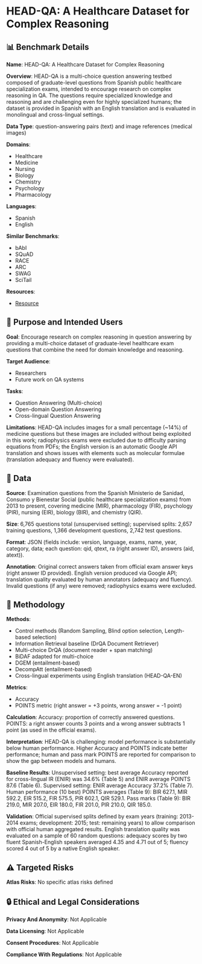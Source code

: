 # HEAD-QA: A Healthcare Dataset for Complex Reasoning

## 📊 Benchmark Details

**Name**: HEAD-QA: A Healthcare Dataset for Complex Reasoning

**Overview**: HEAD-QA is a multi-choice question answering testbed composed of graduate-level questions from Spanish public healthcare specialization exams, intended to encourage research on complex reasoning in QA. The questions require specialized knowledge and reasoning and are challenging even for highly specialized humans; the dataset is provided in Spanish with an English translation and is evaluated in monolingual and cross-lingual settings.

**Data Type**: question-answering pairs (text) and image references (medical images)

**Domains**:
- Healthcare
- Medicine
- Nursing
- Biology
- Chemistry
- Psychology
- Pharmacology

**Languages**:
- Spanish
- English

**Similar Benchmarks**:
- bAbI
- SQuAD
- RACE
- ARC
- SWAG
- SciTail

**Resources**:
- [Resource](http://aghie.github.io/head-qa/)

## 🎯 Purpose and Intended Users

**Goal**: Encourage research on complex reasoning in question answering by providing a multi-choice dataset of graduate-level healthcare exam questions that combine the need for domain knowledge and reasoning.

**Target Audience**:
- Researchers
- Future work on QA systems

**Tasks**:
- Question Answering (Multi-choice)
- Open-domain Question Answering
- Cross-lingual Question Answering

**Limitations**: HEAD-QA includes images for a small percentage (~14%) of medicine questions but these images are included without being exploited in this work; radiophysics exams were excluded due to difficulty parsing equations from PDFs; the English version is an automatic Google API translation and shows issues with elements such as molecular formulae (translation adequacy and fluency were evaluated).

## 💾 Data

**Source**: Examination questions from the Spanish Ministerio de Sanidad, Consumo y Bienestar Social (public healthcare specialization exams) from 2013 to present, covering medicine (MIR), pharmacology (FIR), psychology (PIR), nursing (EIR), biology (BIR), and chemistry (QIR).

**Size**: 6,765 questions total (unsupervised setting); supervised splits: 2,657 training questions, 1,366 development questions, 2,742 test questions.

**Format**: JSON (fields include: version, language, exams, name, year, category, data; each question: qid, qtext, ra (right answer ID), answers (aid, atext)).

**Annotation**: Original correct answers taken from official exam answer keys (right answer ID provided). English version produced via Google API; translation quality evaluated by human annotators (adequacy and fluency). Invalid questions (if any) were removed; radiophysics exams were excluded.

## 🔬 Methodology

**Methods**:
- Control methods (Random Sampling, Blind option selection, Length-based selection)
- Information Retrieval baseline (DrQA Document Retriever)
- Multi-choice DrQA (document reader + span matching)
- BiDAF adapted for multi-choice
- DGEM (entailment-based)
- DecompAtt (entailment-based)
- Cross-lingual experiments using English translation (HEAD-QA-EN)

**Metrics**:
- Accuracy
- POINTS metric (right answer = +3 points, wrong answer = -1 point)

**Calculation**: Accuracy: proportion of correctly answered questions. POINTS: a right answer counts 3 points and a wrong answer subtracts 1 point (as used in the official exams).

**Interpretation**: HEAD-QA is challenging: model performance is substantially below human performance. Higher Accuracy and POINTS indicate better performance; human and pass mark POINTS are reported for comparison to show the gap between models and humans.

**Baseline Results**: Unsupervised setting: best average Accuracy reported for cross-lingual IR (ENIR) was 34.6% (Table 5) and ENIR average POINTS 87.6 (Table 6). Supervised setting: ENIR average Accuracy 37.2% (Table 7). Human performance (10 best) POINTS averages (Table 9): BIR 627.1, MIR 592.2, EIR 515.2, FIR 575.5, PIR 602.1, QIR 529.1. Pass marks (Table 9): BIR 219.0, MIR 207.0, EIR 180.0, FIR 201.0, PIR 210.0, QIR 185.0.

**Validation**: Official supervised splits defined by exam years (training: 2013-2014 exams; development: 2015; test: remaining years) to allow comparison with official human aggregated results. English translation quality was evaluated on a sample of 60 random questions: adequacy scores by two fluent Spanish-English speakers averaged 4.35 and 4.71 out of 5; fluency scored 4 out of 5 by a native English speaker.

## ⚠️ Targeted Risks

**Atlas Risks**:
No specific atlas risks defined

## 🔒 Ethical and Legal Considerations

**Privacy And Anonymity**: Not Applicable

**Data Licensing**: Not Applicable

**Consent Procedures**: Not Applicable

**Compliance With Regulations**: Not Applicable
